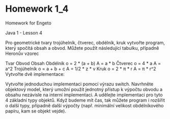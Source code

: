 # Homework 1_4

Homework for Engeto

Java 1 - Lesson 4

Pro geometrické tvary trojúhelník, čtverec, obdélník, kruk vytvořte program, který spočítá obsah a obvod. Můžete použít následující tabulku, případně Heronův vzorec

Tvar	Obvod	Obsah
Obdélník	o = 2 * (a + b)	A = a * b
Čtverec	o = 4 * a	A = a^2
Trojúhelník	o = a + b + c	A = 1/2 * z * v
Kruk	o = 2 * π * r	A = π * r^2
Vytvořte dvě implementace:

Vytvořte jednoduchou implementaci pomocí výrazu switch.
Navrhněte objektový model, který umožní použít jednotný přístup k výpočtu obvodu a obsahu nezávisle na interní implementaci. A udělejte implementaci pro tyto 4 základní typy objektů. Když budeme mít čas, tak můžete program i rozšířit o další typy, případně další výpočty (např. minimální velikost obdélníkového papíru, kam se objekt vejde).

